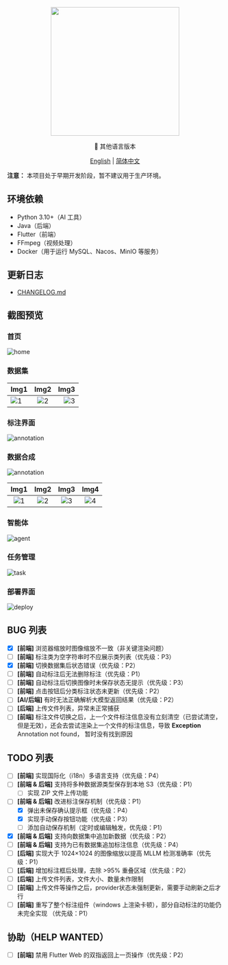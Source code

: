 ﻿<div align="center">
  <img src="./readme/icon_with_text.png" width="300" height="300">
</div>

<p align="center">📘 其他语言版本</p>
<p align="center">
  <a href="README_en.md">English</a> | <a href="README.md">简体中文</a>
</p>


**注意：** 本项目处于早期开发阶段，暂不建议用于生产环境。

## 环境依赖

- Python 3.10+（AI 工具）
- Java（后端）
- Flutter（前端）
- FFmpeg（视频处理）
- Docker（用于运行 MySQL、Nacos、MinIO 等服务）

## 更新日志

- [CHANGELOG.md](./CHANGELOG.md)

## 截图预览

### 首页

![home](./readme/home.png)

### 数据集

| Img1 | Img2 | Img3 |
| :--- | :---: | ---: |
| ![1](./readme/dataset1.jpg) | ![2](./readme/dataset2.png) | ![3](./readme/dataset3.png) |

### 标注界面

![annotation](./readme/annotation.png)

### 数据合成

![annotation](./readme/aug1.png)

| Img1 | Img2 | Img3 |Img4|
| :---: | :---: | :---: |:---: |
| ![1](./readme/aug_cv.png) | ![2](./readme/aug_gan.png) | ![3](./readme/aug_pipeline.png) |![4](./readme/aug_deep.png) |

### 智能体

![agent](./readme/agent.png)

### 任务管理

![task](./readme/task.png)

### 部署界面

![deploy](./readme/deploy.png)

## BUG 列表

- [x] **[前端]** 浏览器缩放时图像缩放不一致（非关键渲染问题）
- [ ] **[前端]** 标注类为空字符串时不应展示类列表（优先级：P3）
- [x] **[前端]** 切换数据集后状态错误（优先级：P2）
- [ ] **[前端]** 自动标注后无法删除标注（优先级：P1）
- [ ] **[前端]** 自动标注后切换图像时未保存状态无提示（优先级：P3）
- [ ] **[前端]** 点击按钮后分类标注状态未更新（优先级：P2）
- [ ] **[AI/后端]** 有时无法正确解析大模型返回结果（优先级：P2）
- [ ] **[后端]** 上传文件列表，异常未正常捕获
- [ ] **[前端]** 标注文件切换之后，上一个文件标注信息没有立刻清空（已尝试清空，但是无效），还会去尝试渲染上一个文件的标注信息，导致 **Exception** Annotation not found， 暂时没有找到原因

## TODO 列表

- [ ] **[前端]** 实现国际化（i18n）多语言支持（优先级：P4）
- [ ] **[前端 & 后端]** 支持将多种数据源类型保存到本地 S3（优先级：P1）
  - [ ] 实现 ZIP 文件上传功能
- [ ] **[前端 & 后端]** 改进标注保存机制（优先级：P1）
  - [x] 弹出未保存确认提示框（优先级：P4）
  - [x] 实现手动保存按钮功能（优先级：P3）
  - [ ] 添加自动保存机制（定时或编辑触发，优先级：P1）
- [x] **[前端 & 后端]** 支持向数据集中追加新数据（优先级：P2）
- [ ] **[前端 & 后端]** 支持为已有数据集追加标注信息（优先级：P4）
- [ ] **[后端]** 实现大于 1024×1024 的图像缩放以提高 MLLM 检测准确率（优先级：P1）
- [ ] **[后端]** 增加标注框后处理，去除 >95% 重叠区域（优先级：P2）
- [ ] **[后端]** 上传文件列表，文件大小、数量未作限制
- [ ] **[前端]** 上传文件等操作之后，provider状态未强制更新，需要手动刷新之后才行
- [ ] **[前端]** 重写了整个标注组件（windows 上渲染卡顿），部分自动标注的功能仍未完全实现 （优先级：P1）

## 协助（HELP WANTED）

- [ ] **[前端]** 禁用 Flutter Web 的双指返回上一页操作（优先级：P2）

